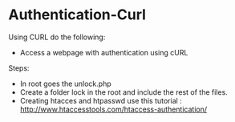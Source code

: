 Authentication-Curl
=====================

Using CURL do the following:

- Access a webpage with authentication using cURL

Steps: 
- In root goes the unlock.php 
- Create a folder lock in the root and include the rest of the files.
- Creating htacces and htpasswd use this tutorial : http://www.htaccesstools.com/htaccess-authentication/
